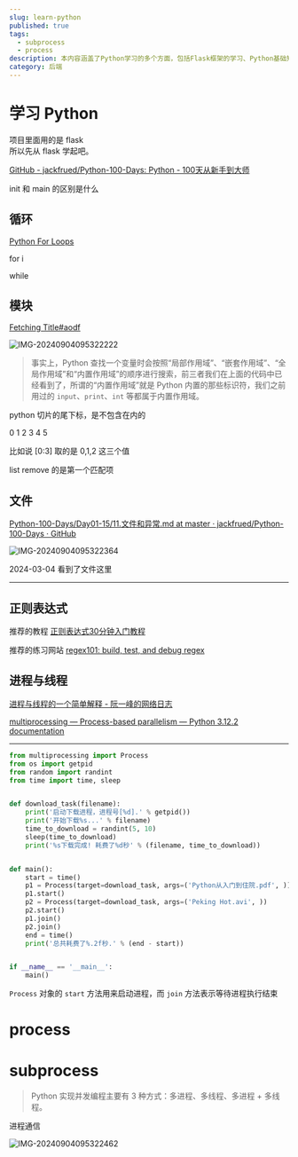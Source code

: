 ```yaml
---
slug: learn-python
published: true
tags:
  - subprocess
  - process
description: 本内容涵盖了Python学习的多个方面，包括Flask框架的学习、Python基础知识如循环和模块的使用、文件操作和异常处理、正则表达式、进程与线程等。具体包括了Python的变量作用域搜索顺序、切片操作、列表的remove方法、文件读写和异常处理、正则表达式的学习资源和练习网站、进程与线程的基本概念和Python中的实现方法。此外，还提供了一个使用multiprocessing模块实现多进程下载任务的Python示例代码，展示了进程的启动和等待结束的方法。整体内容丰富，适合Python初学者系统学习。
category: 后端
---
```


# 学习 Python

项目里面用的是 flask  
所以先从 flask 学起吧。

[GitHub - jackfrued/Python-100-Days: Python - 100天从新手到大师](https://github.com/jackfrued/Python-100-Days)

init 和 main 的区别是什么

## 循环

[Python For Loops](https://www.w3schools.com/python/python_for_loops.asp)

for i

while

## 模块

[Fetching Title#aodf](https://github.com/jackfrued/Python-100-Days/blob/master/Day01-15/06.%E5%87%BD%E6%95%B0%E5%92%8C%E6%A8%A1%E5%9D%97%E7%9A%84%E4%BD%BF%E7%94%A8.md)

![IMG-20240904095322222](https://pictures.kazoottt.top/2024/10/20241017-26d0724ba63cbd9360b0560d6e5868c9.png)

> 事实上，Python 查找一个变量时会按照“局部作用域”、“嵌套作用域”、“全局作用域”和“内置作用域”的顺序进行搜索，前三者我们在上面的代码中已经看到了，所谓的“内置作用域”就是 Python 内置的那些标识符，我们之前用过的 `input`、`print`、`int` 等都属于内置作用域。

python 切片的尾下标，是不包含在内的

0 1 2 3 4 5

比如说 [0:3] 取的是 0,1,2 这三个值

list remove 的是第一个匹配项

## 文件

[Python-100-Days/Day01-15/11.文件和异常.md at master · jackfrued/Python-100-Days · GitHub](https://github.com/jackfrued/Python-100-Days/blob/master/Day01-15/11.%E6%96%87%E4%BB%B6%E5%92%8C%E5%BC%82%E5%B8%B8.md)

![IMG-20240904095322364](https://pictures.kazoottt.top/2024/10/20241017-8ecb5aeb42b829db01d3d14beb7cb5a3.png)

2024-03-04 看到了文件这里

---

## 正则表达式

推荐的教程 [正则表达式30分钟入门教程](https://deerchao.cn/tutorials/regex/regex.htm)

推荐的练习网站 [regex101: build, test, and debug regex](https://regex101.com/)

## 进程与线程

[进程与线程的一个简单解释 - 阮一峰的网络日志](https://www.ruanyifeng.com/blog/2013/04/processes_and_threads.html)

[multiprocessing — Process-based parallelism — Python 3.12.2 documentation](https://docs.python.org/3/library/multiprocessing.html)

---

```python
from multiprocessing import Process
from os import getpid
from random import randint
from time import time, sleep


def download_task(filename):
    print('启动下载进程，进程号[%d].' % getpid())
    print('开始下载%s...' % filename)
    time_to_download = randint(5, 10)
    sleep(time_to_download)
    print('%s下载完成! 耗费了%d秒' % (filename, time_to_download))


def main():
    start = time()
    p1 = Process(target=download_task, args=('Python从入门到住院.pdf', ))
    p1.start()
    p2 = Process(target=download_task, args=('Peking Hot.avi', ))
    p2.start()
    p1.join()
    p2.join()
    end = time()
    print('总共耗费了%.2f秒.' % (end - start))


if __name__ == '__main__':
    main()
```

`Process` 对象的 `start` 方法用来启动进程，而 `join` 方法表示等待进程执行结束

# process

# subprocess

> Python 实现并发编程主要有 3 种方式：多进程、多线程、多进程 + 多线程。

进程通信

![IMG-20240904095322462](https://pictures.kazoottt.top/2024/10/20241017-3259566820bb484286abef0b4a7acb7d.png)

